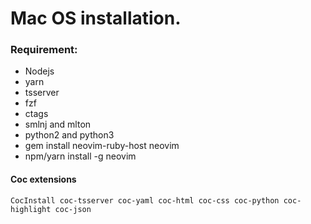 # Mac OS installation.

### Requirement:

- Nodejs
- yarn
- tsserver
- fzf
- ctags
- smlnj and mlton
- python2 and python3
- gem install neovim-ruby-host neovim
- npm/yarn install -g neovim

#### Coc extensions
`CocInstall coc-tsserver coc-yaml coc-html coc-css coc-python coc-highlight coc-json`

